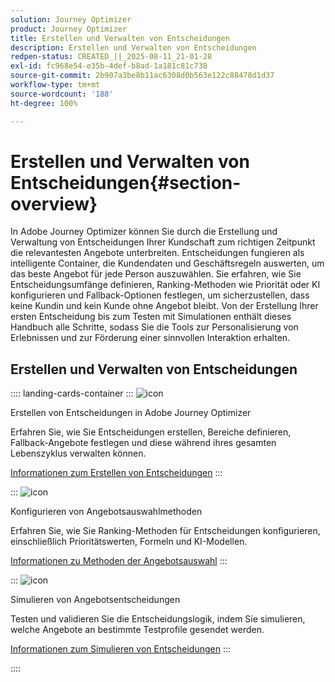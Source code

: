 ```yaml
---
solution: Journey Optimizer
product: Journey Optimizer
title: Erstellen und Verwalten von Entscheidungen
description: Erstellen und Verwalten von Entscheidungen
redpen-status: CREATED_||_2025-08-11_21-01-28
exl-id: fc968e54-e35b-4def-b8ad-1a181c81c738
source-git-commit: 2b907a3be8b11ac6308d0b563e122c88478d1d37
workflow-type: tm+mt
source-wordcount: '188'
ht-degree: 100%

---
```


# Erstellen und Verwalten von Entscheidungen{#section-overview}

In Adobe Journey Optimizer können Sie durch die Erstellung und Verwaltung von Entscheidungen Ihrer Kundschaft zum richtigen Zeitpunkt die relevantesten Angebote unterbreiten. Entscheidungen fungieren als intelligente Container, die Kundendaten und Geschäftsregeln auswerten, um das beste Angebot für jede Person auszuwählen. Sie erfahren, wie Sie Entscheidungsumfänge definieren, Ranking-Methoden wie Priorität oder KI konfigurieren und Fallback-Optionen festlegen, um sicherzustellen, dass keine Kundin und kein Kunde ohne Angebot bleibt. Von der Erstellung Ihrer ersten Entscheidung bis zum Testen mit Simulationen enthält dieses Handbuch alle Schritte, sodass Sie die Tools zur Personalisierung von Erlebnissen und zur Förderung einer sinnvollen Interaktion erhalten.

## Erstellen und Verwalten von Entscheidungen

:::: landing-cards-container
:::
![icon](https://cdn.experienceleague.adobe.com/icons/circle-play.svg?lang=de)

Erstellen von Entscheidungen in Adobe Journey Optimizer

Erfahren Sie, wie Sie Entscheidungen erstellen, Bereiche definieren, Fallback-Angebote festlegen und diese während ihres gesamten Lebenszyklus verwalten können.

[Informationen zum Erstellen von Entscheidungen](../using/offers/offer-activities/create-offer-activities.md)
:::

:::
![icon](https://cdn.experienceleague.adobe.com/icons/gear.svg?lang=de)

Konfigurieren von Angebotsauswahlmethoden

Erfahren Sie, wie Sie Ranking-Methoden für Entscheidungen konfigurieren, einschließlich Prioritätswerten, Formeln und KI-Modellen.

[Informationen zu Methoden der Angebotsauswahl](../using/offers/offer-activities/configure-offer-selection.md)
:::

:::
![icon](https://cdn.experienceleague.adobe.com/icons/code-branch.svg)

Simulieren von Angebotsentscheidungen

Testen und validieren Sie die Entscheidungslogik, indem Sie simulieren, welche Angebote an bestimmte Testprofile gesendet werden.

[Informationen zum Simulieren von Entscheidungen](../using/offers/offer-activities/simulation.md)
:::

::::
